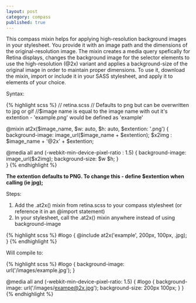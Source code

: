 ```yaml
---
layout: post
category: compass
published: true
---
```


This compass mixin helps for applying high-resolution background images in your stylesheet. You provide it with an image path and the dimensions of the original-resolution image. The mixin creates a media query spefically for Retina displays, changes the background image for the selector elements to use the high-resolution (@2x) variant and applies a background-size of the original image in order to maintain proper dimensions. To use it, download the mixin, import or include it in your SASS stylesheet, and apply it to elements of your choice.

Syntax:

{% highlight scss %}
// retina.scss
// Defaults to png but can be overwritten to jpg or gif
//$image name is equal to the image name with out it's extention - 'example.png' would be defined as 'example'

@mixin at2x($image_name, $w: auto, $h: auto, $extention: '.png') {
  background-image: image_url($image_name + $extention);
  $x2img : $image_name + '@2x' + $extention;

  @media all and (-webkit-min-device-pixel-ratio : 1.5) {
    background-image: image_url($x2img);
    background-size: $w $h;
  }  
}
{% endhighlight %}
    
**The extention defaults to PNG. To change this - define $extention when calling (ie jpg);**

Steps:

1.  Add the .at2x() mixin from retina.scss to your compass stylesheet (or reference it in an @import statement)
2.  In your stylesheet, call the .at2x() mixin anywhere instead of using background-image 

{% highlight scss %}
#logo {
   @include at2x('example', 200px, 100px, .jpg);
} 
{% endhighlight %}

 Will compile to: 

{% highlight scss %}
#logo {
   background-image: url('/images/example.jpg');
}

@media all and (-webkit-min-device-pixel-ratio: 1.5) {
   #logo {
      background-image: url('/images/exampe@2x.jpg');
      background-size: 200px 100px;
   }
}
{% endhighlight %}